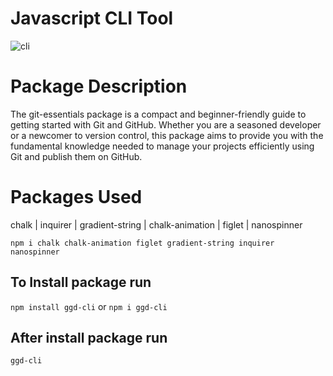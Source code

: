 # Javascript CLI Tool
![cli](https://github.com/Nicolas-ggd/CLI/assets/98224439/ee6878c3-4fb8-4c4a-9a41-5a7c2468e003)

# Package Description

The git-essentials package is a compact and beginner-friendly guide to getting started with Git and GitHub. Whether you are a seasoned developer or a newcomer to version control, this package aims to provide you with the fundamental knowledge needed to manage your projects efficiently using Git and publish them on GitHub.

# Packages Used
chalk | inquirer | gradient-string | chalk-animation | figlet | nanospinner

`npm i chalk chalk-animation figlet gradient-string inquirer nanospinner`

## To Install package run

`npm install ggd-cli` or `npm i ggd-cli`

## After install package run

`ggd-cli`
